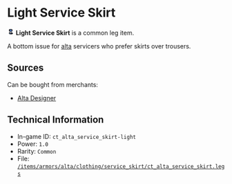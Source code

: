 # Light Service Skirt

<img src="https://raw.githubusercontent.com/Ceterai/Enternia/main/items/armors/alta/clothing/service_skirt/icon.png" alt="Light Service Skirt icon" loading="lazy" height=16px width="auto" /> **Light Service Skirt** is a common leg item.

A bottom issue for [alta](https://ceterai.github.io/MyEnternia/Wiki/Tags/Alta) servicers who prefer skirts over trousers.

## Sources

Can be bought from merchants:

- [Alta Designer](https://ceterai.github.io/MyEnternia/Wiki/AltaDesigner)

## Technical Information

- In-game ID: `ct_alta_service_skirt-light`
- Power: `1.0`
- Rarity: `Common`
- File: [`/items/armors/alta/clothing/service_skirt/ct_alta_service_skirt.legs`](https://github.com/Ceterai/Enternia/blob/main/items/armors/alta/clothing/service_skirt/ct_alta_service_skirt.legs)
